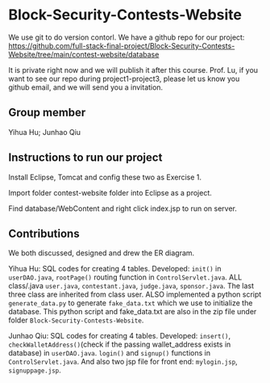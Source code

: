 # Block-Security-Contests-Website

We use git to do version contorl. We have a github repo for our project: https://github.com/full-stack-final-project/Block-Security-Contests-Website/tree/main/contest-website/database

It is private right now and we will publish it after this course. Prof. Lu, if you want to see our repo during project1-project3, please let us know you github email, and we will send you a invitation. 

## Group member

Yihua Hu; 
Junhao Qiu

## Instructions to run our project

Install Eclipse, Tomcat and config these two as Exercise 1.

Import folder contest-website folder into Eclipse as a project.

Find database/WebContent and right click index.jsp to run on server. 

## Contributions

We both discussed, designed and drew the ER diagram. 

Yihua Hu: SQL codes for creating 4 tables. Developed: `init()` in `userDAO.java`, `rootPage()` routing function in `ControlServlet.java`. ALL class/.java `user.java`, `contestant.java`, `judge.java`, `sponsor.java`. The last three class are  inherited from class user. ALSO implemented a python script `generate_data.py` to generate `fake_data.txt` which we use to initialize the database. This python script and fake_data.txt are also in the zip file under folder `Block-Security-Contests-Website`. 

Junhao Qiu: SQL codes for creating 4 tables. Developed: `insert()`, `checkWalletAddress()`(check if the passing wallet_address exists in database) in `userDAO.java`. `login()` and `signup()` functions in `ControlServlet.java`. And also two jsp file for front end: `mylogin.jsp`, `signuppage.jsp`.

